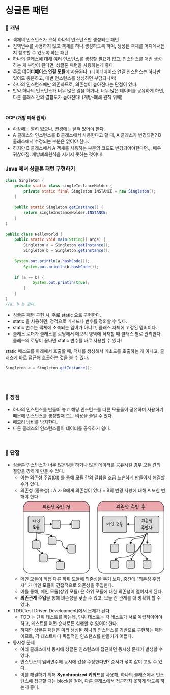 # 싱글톤 패턴

### **📌 개념**

- 객체의 인스턴스가 오직 하나의 인스턴스만 생성되는 패턴
- 전역변수를 사용하지 않고 객체를 하나 생성하도록 하며, 생성된 객체를 어디에서든지 참조할 수 있도록 하는 패턴
- 하나의 클래스에 대해 여러 인스턴스를 생성할 필요가 없고, 인스턴스를 매번 생성하는 게 부담이 된다면, 싱글톤 패턴을 사용하는게 좋다.
- 주로 **데이터베이스 연결 모듈**에 사용된다. (데이터베이스 연결 인스턴스는 하나만 있어도 충분하고, 매번 인스턴스를 생성하면 부담되니까)
- 하나의 인스턴스에만 의존하므로, 의존성이 높아진다는 단점이 있다.
- 만약 하나의 인스턴스가 너무 많은 일을 하거나, 너무 많은 데이터를 공유하게 하면, 다른 클래스 간의 결합도가 높아진다! (개방-폐쇄 원칙 위배)            

<br>

**OCP (개방 폐쇄 원칙)**

- 확장에는 열려 있으나, 변경에는 닫혀 있어야 한다.
- A 클래스의 인스턴스를 B 클래스에서 사용한다고 할 때, A 클래스가 변경되면? B 클래스에서 수정되는 부분은 없어야 한다.
- 하지만 B 클래스에서 A 객체를 사용하는 부분의 코드도 변경되어야한다면.,. 매우 귀찮아짐. 개방폐쇄원칙을 지키지 못하는 것이다!

### Java 에서 싱글톤 패턴 구현하기

```java
class Singleton {
	private static class singleInstanceHolder {
		private static final Singleton INSTANCE = new Singleton();
	}
	
	public static Singleton getInstance() {
		return singleInstanceHolder.INSTANCE;
	}
}

public class HelloWorld {
	public static void main(String[] args) {
		Singleton a = Singleton.getInstance();
		Singleton b = Singleton.getInstance();
		
    System.out.println(a.hashCode());
		System.out.println(b.hashCode());
		
    if (a == b) {
			System.out.println(true);
		}
	}
}
//a, b 는 같다.
```
- 싱글톤 패턴 구현 시, 주로 static 으로 구현한다.
- static 을 사용하면, 정적으로 메서드나 변수를 정의할 수 있다.
- static 변수는 객체에 소속되는 멤버가 아니고, 클래스 자체에 고정된 멤버이다. 
- 클래스 로더가 클래스를 로딩해서 메모리 영역에 적재할 때 클래스 별로 관리한다. 클래스의 로딩이 끝나면 static 변수를 바로 사용할 수 있다!

static 메소드를 아래에서 호출할 때, 객체를 생성해서 메소드를 호출하는 게 아니고, 클래스에 바로 접근해 호출하는 것을 볼 수 있다.
``` java
Singleton a = Singleton.getInstance();
```  

<br>
<br>

### **📎 장점**

- 하나의 인스턴스를 만들어 놓고 해당 인스턴스를 다른 모듈들이 공유하며 사용하기 때문에 인스턴스를 생성할때 드는 비용을 줄일 수 있다.
- 메모리 낭비를 방지한다.
- 다른 클래스의 인스턴스들이 데이터를 공유하기 쉽다.

<br>

### **📎 단점**

- 싱글톤 인스턴스가 너무 많은일을 하거나 많은 데이터를 공유시킬 경우 모듈 간의 결합을 강하게 만들 수 있다.
    - 이는 의존성 주입(DI) 를 통해 모듈 간의 결합을 조금 느슨하게 만들어서 해결할 수가 있다.
    - 의존성 (종속성) : A 가 B에게 의존성이 있다 = B의 변경 사항에 대해 A 또한 변해야 한다
    ![Untitled](./image/의존성.png)
    - 메인 모듈이 직접 다른 하위 모듈에 의존성을 주기 보다, 중간에 “의존성 주입자” 가 메인 모듈이 간접적으로 의존성을 주입한다.
    - 이를 통해, 메인 모듈(상위 모듈) 은 하위 모듈에 대한 의존성이 떨어지게 된다.
    - **의존관계 주입**을 통해 의존성을 낮출 수 있고, 모듈 간 관계를 더 명확히 할 수 있다.
- TDD(Test Driven Development)에서 문제가 된다. 
    - TDD 는 단위 테스트를 하는데, 단위 테스트는 각 테스트가 서로 독립적이어야 하고, 테스트를 어떤 순서로든 실행할 수 있어야 한다.
    - 하지만 싱글톤 패턴은 미리 생성된 하나의 인스턴스를 기반으로 구현하는 패턴이므로, 각 테스트마다 독립적인 인스턴스를 만들기가 어렵다.
- 동시성 문제
    - 여러 클래스에서 동시에 싱글톤 인스턴스에 접근하면 동시성 문제가 발생할 수 있다.
    - 인스턴스의 멤버변수에 동시에 값을 수정한다면? 순서가 섞여 값이 꼬일 수 있다.
    - 이를 해결하기 위해 **Synchronized 키워드**를 사용해, 하나의 클래스에서 인스턴스에 접근할 때는  block을 걸어, 다른 클래스에서 접근하지 못하게 막도록 하는게 좋다.